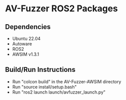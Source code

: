 # AV-Fuzzer ROS2 Packages

## Dependencies
   * Ubuntu 22.04
   * Autoware
   * ROS2
   * AWSIM v1.3.1

## Build/Run Instructions
   * Run "colcon build" in the AV-Fuzzer-AWSIM directory
   * Run "source install/setup.bash"
   * Run "ros2 launch launch/avfuzzer_launch.py"